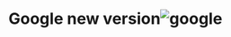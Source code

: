 # Google new version![google](https://user-images.githubusercontent.com/96945187/191860365-41b1c9a1-5f0d-4d2d-9a9f-a26e8bf43256.png)
